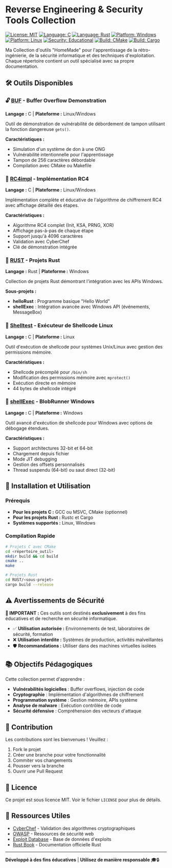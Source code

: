 # Reverse Engineering & Security Tools Collection

[![License: MIT](https://img.shields.io/badge/License-MIT-yellow.svg)](https://opensource.org/licenses/MIT)
[![Language: C](https://img.shields.io/badge/Language-C-blue.svg)](https://en.wikipedia.org/wiki/C_(programming_language))
[![Language: Rust](https://img.shields.io/badge/Language-Rust-orange.svg)](https://www.rust-lang.org/)
[![Platform: Windows](https://img.shields.io/badge/Platform-Windows-blue.svg)](https://www.microsoft.com/windows)
[![Platform: Linux](https://img.shields.io/badge/Platform-Linux-green.svg)](https://www.linux.org/)
[![Security: Educational](https://img.shields.io/badge/Security-Educational-red.svg)](https://github.com/topics/security)
[![Build: CMake](https://img.shields.io/badge/Build-CMake-green.svg)](https://cmake.org/)
[![Build: Cargo](https://img.shields.io/badge/Build-Cargo-orange.svg)](https://doc.rust-lang.org/cargo/)

Ma Collection d'outils "HomeMade" pour l'apprentissage de la rétro-ingénierie, de la sécurité informatique et des techniques d'exploitation. Chaque répertoire contient un outil spécialisé avec sa propre documentation.

## 🛠️ Outils Disponibles

### 🔓 [BUF](./BUF/) - Buffer Overflow Demonstration
**Langage :** C | **Plateforme :** Linux/Windows

Outil de démonstration de vulnérabilité de débordement de tampon utilisant la fonction dangereuse `gets()`.

**Caractéristiques :**
- Simulation d'un système de don à une ONG
- Vulnérabilité intentionnelle pour l'apprentissage
- Tampon de 256 caractères débordable
- Compilation avec CMake ou Makefile

### 🔐 [RC4impl](./RC4impl/) - Implémentation RC4
**Langage :** C | **Plateforme :** Linux/Windows

Implémentation complète et éducative de l'algorithme de chiffrement RC4 avec affichage détaillé des étapes.

**Caractéristiques :**
- Algorithme RC4 complet (Init, KSA, PRNG, XOR)
- Affichage pas-à-pas de chaque étape
- Support jusqu'à 4096 caractères
- Validation avec CyberChef
- Clé de démonstration intégrée

### 🦀 [RUST](./RUST/) - Projets Rust
**Langage :** Rust | **Plateforme :** Windows

Collection de projets Rust démontrant l'intégration avec les APIs Windows.

**Sous-projets :**
- **helloRust** : Programme basique "Hello World"
- **shellExec** : Intégration avancée avec Windows API (événements, MessageBox)

### 💉 [Shelltest](./Shelltest/) - Exécuteur de Shellcode Linux
**Langage :** C | **Plateforme :** Linux

Outil d'exécution de shellcode pour systèmes Unix/Linux avec gestion des permissions mémoire.

**Caractéristiques :**
- Shellcode précompilé pour `/bin/sh`
- Modification des permissions mémoire avec `mprotect()`
- Exécution directe en mémoire
- 44 bytes de shellcode intégré

### 🎯 [shellExec](./shellExec/) - BlobRunner Windows
**Langage :** C | **Plateforme :** Windows

Outil avancé d'exécution de shellcode pour Windows avec options de débogage étendues.

**Caractéristiques :**
- Support architectures 32-bit et 64-bit
- Chargement depuis fichier
- Mode JIT debugging
- Gestion des offsets personnalisés
- Thread suspendu (64-bit) ou saut direct (32-bit)

## 🚀 Installation et Utilisation

### Prérequis
- **Pour les projets C :** GCC ou MSVC, CMake (optionnel)
- **Pour les projets Rust :** Rustc et Cargo
- **Systèmes supportés :** Linux, Windows

### Compilation Rapide

```bash
# Projets C avec CMake
cd <répertoire_outil>
mkdir build && cd build
cmake ..
make

# Projets Rust
cd RUST/<sous-projet>
cargo build --release
```

## ⚠️ Avertissements de Sécurité

**🔴 IMPORTANT :** Ces outils sont destinés **exclusivement** à des fins éducatives et de recherche en sécurité informatique.

- ✅ **Utilisation autorisée :** Environnements de test, laboratoires de sécurité, formation
- ❌ **Utilisation interdite :** Systèmes de production, activités malveillantes
- 🛡️ **Recommandations :** Utiliser dans des machines virtuelles isolées

## 📚 Objectifs Pédagogiques

Cette collection permet d'apprendre :
- **Vulnérabilités logicielles** : Buffer overflows, injection de code
- **Cryptographie** : Implémentation d'algorithmes de chiffrement
- **Programmation système** : Gestion mémoire, APIs système
- **Analyse de malware** : Exécution contrôlée de code
- **Sécurité défensive** : Compréhension des vecteurs d'attaque

## 🤝 Contribution

Les contributions sont les bienvenues ! Veuillez :
1. Fork le projet
2. Créer une branche pour votre fonctionnalité
3. Commiter vos changements
4. Pousser vers la branche
5. Ouvrir une Pull Request

## 📄 Licence

Ce projet est sous licence MIT. Voir le fichier `LICENSE` pour plus de détails.

## 🔗 Ressources Utiles

- [CyberChef](https://gchq.github.io/CyberChef/) - Validation des algorithmes cryptographiques
- [OWASP](https://owasp.org/) - Ressources de sécurité web
- [Exploit Database](https://www.exploit-db.com/) - Base de données d'exploits
- [Rust Book](https://doc.rust-lang.org/book/) - Documentation officielle Rust

---

**Développé à des fins éducatives** | **Utilisez de manière responsable** 🎓🔒
